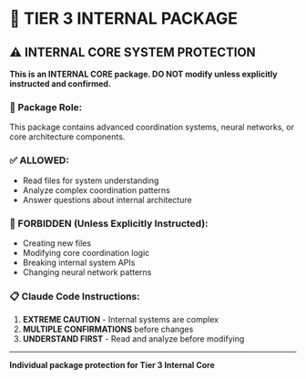 # 🔐 TIER 3 INTERNAL PACKAGE

## ⚠️ INTERNAL CORE SYSTEM PROTECTION

**This is an INTERNAL CORE package. DO NOT modify unless explicitly instructed and confirmed.**

### 🎯 Package Role:
This package contains advanced coordination systems, neural networks, or core architecture components.

### ✅ ALLOWED:
- Read files for system understanding
- Analyze complex coordination patterns
- Answer questions about internal architecture

### 🚫 FORBIDDEN (Unless Explicitly Instructed):
- Creating new files
- Modifying core coordination logic
- Breaking internal system APIs
- Changing neural network patterns

### 📋 Claude Code Instructions:
1. **EXTREME CAUTION** - Internal systems are complex
2. **MULTIPLE CONFIRMATIONS** before changes
3. **UNDERSTAND FIRST** - Read and analyze before modifying

---
**Individual package protection for Tier 3 Internal Core**
